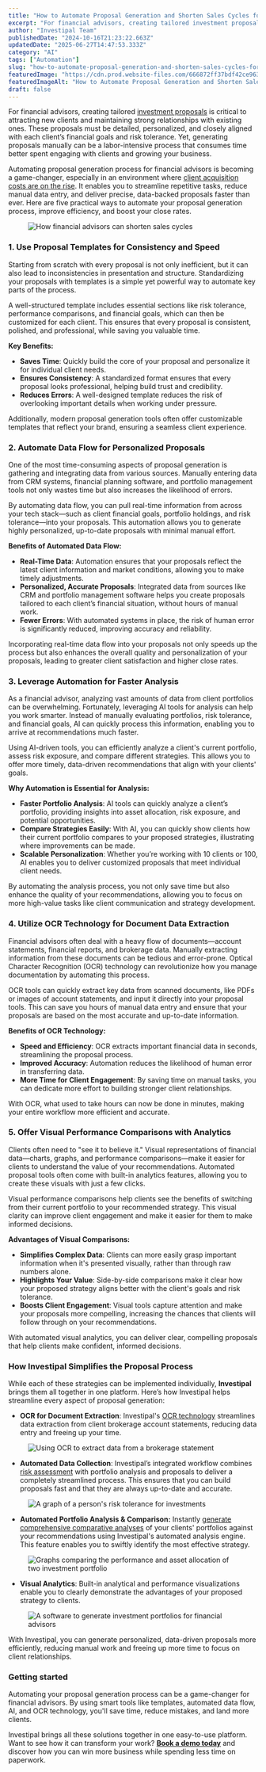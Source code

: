 ```yaml
---
title: "How to Automate Proposal Generation and Shorten Sales Cycles for Financial Advisors"
excerpt: "For financial advisors, creating tailored investment proposals is critical to attracting new clients and maintaining strong relationships with existing ones."
author: "Investipal Team"
publishedDate: "2024-10-16T21:23:22.663Z"
updatedDate: "2025-06-27T14:47:53.333Z"
category: "AI"
tags: ["Automation"]
slug: "how-to-automate-proposal-generation-and-shorten-sales-cycles-for-financial-advisors"
featuredImage: "https://cdn.prod.website-files.com/666872ff37bdf42ce9637d77/6711040e5fed5c6130965efb_How%20to%20Automate%20Proposal%20Generation%20and%20Shorten%20Sales%20Cycles%20for%20Financial%20Advisors.png"
featuredImageAlt: "How to Automate Proposal Generation and Shorten Sales Cycles for Financial Advisors"
draft: false
---
```

<p id="">For financial advisors, creating tailored <a href="/blog/investment-proposals">investment proposals</a> is critical to attracting new clients and maintaining strong relationships with existing ones. These proposals must be detailed, personalized, and closely aligned with each client’s financial goals and risk tolerance. Yet, generating proposals manually can be a labor-intensive process that consumes time better spent engaging with clients and growing your business.</p><p id="">Automating proposal generation process for financial advisors is becoming a game-changer, especially in an environment where <a href="/blog/why-customer-acquisition-costs-are-rising-for-financial-advisors-and-what-to-do-about-it" id="">client acquisition costs are on the rise</a>. It enables you to streamline repetitive tasks, reduce manual data entry, and deliver precise, data-backed proposals faster than ever. Here are five practical ways to automate your proposal generation process, improve efficiency, and boost your close rates.</p><figure id="" class="w-richtext-figure-type-image w-richtext-align-fullwidth" style="max-width:2240px" data-rt-type="image" data-rt-align="fullwidth" data-rt-max-width="2240px"><div id=""><img src="/images/inline/how-to-automate-proposal-generation-and-shorten-sales-cycles-for-financial-advisors-0-cf12088926.webp" loading="lazy" alt="How financial advisors can shorten sales cycles" width="auto" height="auto" id=""></div></figure><h3 id=""><strong id="">1. Use Proposal Templates for Consistency and Speed</strong></h3><p id="">Starting from scratch with every proposal is not only inefficient, but it can also lead to inconsistencies in presentation and structure. Standardizing your proposals with templates is a simple yet powerful way to automate key parts of the process.</p><p id="">A well-structured template includes essential sections like risk tolerance, performance comparisons, and financial goals, which can then be customized for each client. This ensures that every proposal is consistent, polished, and professional, while saving you valuable time.</p><p id=""><strong id="">Key Benefits:</strong></p><ul id=""><li id=""><strong id="">Saves Time</strong>: Quickly build the core of your proposal and personalize it for individual client needs.</li><li id=""><strong id="">Ensures Consistency</strong>: A standardized format ensures that every proposal looks professional, helping build trust and credibility.</li><li id=""><strong id="">Reduces Errors</strong>: A well-designed template reduces the risk of overlooking important details when working under pressure.</li></ul><p id="">Additionally, modern proposal generation tools often offer customizable templates that reflect your brand, ensuring a seamless client experience.</p><h3 id=""><strong id="">2. Automate Data Flow for Personalized Proposals</strong></h3><p id="">One of the most time-consuming aspects of proposal generation is gathering and integrating data from various sources. Manually entering data from CRM systems, financial planning software, and portfolio management tools not only wastes time but also increases the likelihood of errors.</p><p id="">By automating data flow, you can pull real-time information from across your tech stack—such as client financial goals, portfolio holdings, and risk tolerance—into your proposals. This automation allows you to generate highly personalized, up-to-date proposals with minimal manual effort.</p><p id=""><strong id="">Benefits of Automated Data Flow:</strong></p><ul id=""><li id=""><strong id="">Real-Time Data</strong>: Automation ensures that your proposals reflect the latest client information and market conditions, allowing you to make timely adjustments.</li><li id=""><strong id="">Personalized, Accurate Proposals</strong>: Integrated data from sources like CRM and portfolio management software helps you create proposals tailored to each client’s financial situation, without hours of manual work.</li><li id=""><strong id="">Fewer Errors</strong>: With automated systems in place, the risk of human error is significantly reduced, improving accuracy and reliability.</li></ul><p id="">Incorporating real-time data flow into your proposals not only speeds up the process but also enhances the overall quality and personalization of your proposals, leading to greater client satisfaction and higher close rates.</p><h3 id=""><strong id="">3. Leverage Automation for Faster Analysis</strong></h3><p id="">As a financial advisor, analyzing vast amounts of data from client portfolios can be overwhelming. Fortunately, leveraging AI tools for analysis can help you work smarter. Instead of manually evaluating portfolios, risk tolerance, and financial goals, AI can quickly process this information, enabling you to arrive at recommendations much faster.</p><p id="">Using AI-driven tools, you can efficiently analyze a client's current portfolio, assess risk exposure, and compare different strategies. This allows you to offer more timely, data-driven recommendations that align with your clients' goals.</p><p id=""><strong id="">Why Automation is Essential for Analysis:</strong></p><ul id=""><li id=""><strong id="">Faster Portfolio Analysis</strong>: AI tools can quickly analyze a client’s portfolio, providing insights into asset allocation, risk exposure, and potential opportunities.</li><li id=""><strong id="">Compare Strategies Easily</strong>: With AI, you can quickly show clients how their current portfolio compares to your proposed strategies, illustrating where improvements can be made.</li><li id=""><strong id="">Scalable Personalization</strong>: Whether you’re working with 10 clients or 100, AI enables you to deliver customized proposals that meet individual client needs.</li></ul><p id="">By automating the analysis process, you not only save time but also enhance the quality of your recommendations, allowing you to focus on more high-value tasks like client communication and strategy development.</p><h3 id=""><strong id="">4. Utilize OCR Technology for Document Data Extraction</strong></h3><p id="">Financial advisors often deal with a heavy flow of documents—account statements, financial reports, and brokerage data. Manually extracting information from these documents can be tedious and error-prone. Optical Character Recognition (OCR) technology can revolutionize how you manage documentation by automating this process.</p><p id="">OCR tools can quickly extract key data from scanned documents, like PDFs or images of account statements, and input it directly into your proposal tools. This can save you hours of manual data entry and ensure that your proposals are based on the most accurate and up-to-date information.</p><p id=""><strong id="">Benefits of OCR Technology:</strong></p><ul id=""><li id=""><strong id="">Speed and Efficiency</strong>: OCR extracts important financial data in seconds, streamlining the proposal process.</li><li id=""><strong id="">Improved Accuracy</strong>: Automation reduces the likelihood of human error in transferring data.</li><li id=""><strong id="">More Time for Client Engagement</strong>: By saving time on manual tasks, you can dedicate more effort to building stronger client relationships.</li></ul><p id="">With OCR, what used to take hours can now be done in minutes, making your entire workflow more efficient and accurate.</p><h3 id=""><strong id="">5. Offer Visual Performance Comparisons with Analytics</strong></h3><p id="">Clients often need to "see it to believe it." Visual representations of financial data—charts, graphs, and performance comparisons—make it easier for clients to understand the value of your recommendations. Automated proposal tools often come with built-in analytics features, allowing you to create these visuals with just a few clicks.</p><p id="">Visual performance comparisons help clients see the benefits of switching from their current portfolio to your recommended strategy. This visual clarity can improve client engagement and make it easier for them to make informed decisions.</p><p id=""><strong id="">Advantages of Visual Comparisons:</strong></p><ul id=""><li id=""><strong id="">Simplifies Complex Data</strong>: Clients can more easily grasp important information when it's presented visually, rather than through raw numbers alone.</li><li id=""><strong id="">Highlights Your Value</strong>: Side-by-side comparisons make it clear how your proposed strategy aligns better with the client's goals and risk tolerance.</li><li id=""><strong id="">Boosts Client Engagement</strong>: Visual tools capture attention and make your proposals more compelling, increasing the chances that clients will follow through on your recommendations.</li></ul><p id="">With automated visual analytics, you can deliver clear, compelling proposals that help clients make confident, informed decisions.</p><h3 id=""><strong id="">How Investipal Simplifies the Proposal Process</strong></h3><p id="">While each of these strategies can be implemented individually, <strong id="">Investipal</strong> brings them all together in one platform. Here’s how Investipal helps streamline every aspect of proposal generation:</p><ul id=""><li id=""><strong id="">OCR for Document Extraction</strong>: Investipal's <a href="/blog/how-to-leverage-ocr-technology-for-faster-client-account-statement-analysis" id="">OCR technology</a> streamlines data extraction from client brokerage account statements, reducing data entry and freeing up your time.</li></ul><figure id="" class="w-richtext-figure-type-image w-richtext-align-fullwidth" style="max-width:2240px" data-rt-type="image" data-rt-align="fullwidth" data-rt-max-width="2240px"><div id=""><img src="/images/inline/how-to-automate-proposal-generation-and-shorten-sales-cycles-for-financial-advisors-1-19f2b6fd24.webp" loading="lazy" alt="Using OCR to extract data from a brokerage statement" width="auto" height="auto" id=""></div></figure><ul id=""><li id=""><strong id="">Automated Data Collection</strong>: Investipal’s integrated workflow combines <a href="/blog/improving-risk-tolerance-questionnaires-for-better-financial-planning" id="">risk assessment</a> with portfolio analysis and proposals to deliver a completely streamlined process. This ensures that you can build proposals fast and that they are always up-to-date and accurate.</li></ul><figure id="" class="w-richtext-figure-type-image w-richtext-align-fullwidth" style="max-width:2240px" data-rt-type="image" data-rt-align="fullwidth" data-rt-max-width="2240px"><div id=""><img src="/images/inline/how-to-automate-proposal-generation-and-shorten-sales-cycles-for-financial-advisors-2-decc655352.webp" loading="lazy" alt="A graph of a person's risk tolerance for investments" width="auto" height="auto" id=""></div></figure><ul id=""><li id=""><strong id="">Automated Portfolio Analysis & Comparison:</strong> Instantly <a href="/blog/automating-comparative-portfolio-analyses-for-financial-advisors-save-time-and-optimize-client-portfolios" id="">generate comprehensive comparative analyses</a> of your clients' portfolios against your recommendations using Investipal's automated analysis engine. This feature enables you to swiftly identify the most effective strategy.</li></ul><figure id="" class="w-richtext-figure-type-image w-richtext-align-fullwidth" style="max-width:2240px" data-rt-type="image" data-rt-align="fullwidth" data-rt-max-width="2240px"><div id=""><img src="/images/inline/how-to-automate-proposal-generation-and-shorten-sales-cycles-for-financial-advisors-3-f2aa76aa23.webp" loading="lazy" alt="Graphs comparing the performance and asset allocation of two investment portfolio" width="auto" height="auto" id=""></div></figure><ul id=""><li id=""><strong id="">Visual Analytics</strong>: Built-in analytical and performance visualizations enable you to clearly demonstrate the advantages of your proposed strategy to clients.</li></ul><figure id="" class="w-richtext-figure-type-image w-richtext-align-fullwidth" style="max-width:2240px" data-rt-type="image" data-rt-align="fullwidth" data-rt-max-width="2240px"><div id=""><img src="/images/inline/how-to-automate-proposal-generation-and-shorten-sales-cycles-for-financial-advisors-4-1c3b1f47d5.webp" loading="lazy" alt="A software to generate investment portfolios for financial advisors" width="auto" height="auto" id=""></div></figure><p id="">With Investipal, you can generate personalized, data-driven proposals more efficiently, reducing manual work and freeing up more time to focus on client relationships.</p><h3 id="">Getting started</h3><p id="">Automating your proposal generation process can be a game-changer for financial advisors. By using smart tools like templates, automated data flow, AI, and OCR technology, you'll save time, reduce mistakes, and land more clients.</p><p id="">Investipal brings all these solutions together in one easy-to-use platform. Want to see how it can transform your work? <a href="/book-a-demo" id=""><strong id="">Book a demo today</strong></a> and discover how you can win more business while spending less time on paperwork.</p>